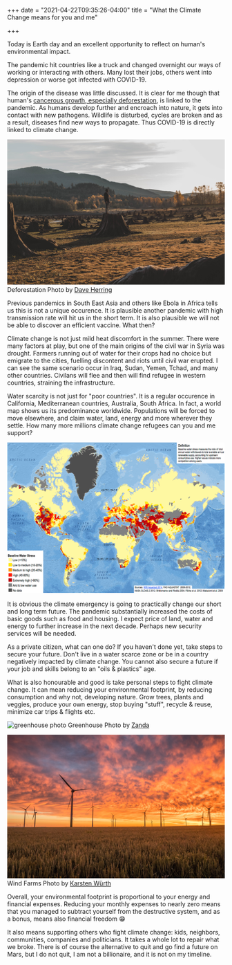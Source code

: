 +++
date = "2021-04-22T09:35:26-04:00"
title = "What the Climate Change means for you and me"

+++

Today is Earth day and an excellent opportunity to reflect on human's environmental impact.

The pandemic hit countries like a truck and changed overnight our ways of working or interacting with others. Many lost their jobs, others went into depression or worse got infected with COVID-19.

The origin of the disease was little discussed. It is clear for me though that human's [cancerous growth, especially deforestation](https://www.inverse.com/science/deforestation-disease-outbreak-study), is linked to the pandemic. As humans develop further and encroach into nature, it gets into contact with new pathogens. Wildlife is disturbed, cycles are broken and as a result, diseases find new ways to propagate. Thus COVID-19 is directly linked to climate change.

![deforestation photo](/images/deforestation.jpg "[deforestation photo")
Deforestation Photo by [Dave Herring](https://unsplash.com/@daveherring?utm_source=unsplash&utm_medium=referral&utm_content=creditCopyText)


Previous pandemics in South East Asia and others like Ebola in Africa tells us this is not a unique occurence. It is plausible another pandemic with high transmission rate will hit us in the short term. It is also plausible we will not be able to discover an efficient vaccine. What then?

Climate change is not just mild heat discomfort in the summer. There were many factors at play, but one of the main origins of the civil war in Syria was drought. Farmers running out of water for their crops had no choice but emigrate to the cities, fuelling discontent and riots until civil war erupted. I can see the same scenario occur in Iraq, Sudan, Yemen, Tchad, and many other countries. Civilans will flee and then will find refugee in western countries, straining the infrastructure.

Water scarcity is not just for "poor countries". It is a regular occurence in California, Mediterranean countries, Australia, South Africa. In fact, a world map shows us its predominance worldwide. Populations will be forced to move elsewhere, and claim water, land, energy and more wherever they settle. How many more millions climate change refugees can you and me support?

![water scarcity map](/images/water-scarcity.jpg "[water scarcity map]")

It is obvious the climate emergency is going to practically change our short and long term future. The pandemic substantially increased the costs of basic goods such as food and housing. I expect price of land, water and energy to further increase in the next decade. Perhaps new security services will be needed.

As a private citizen, what can one do? If you haven't done yet, take steps to secure your future. Don't live in a water scarce zone or be in a country negatively impacted by climate change. You cannot also secure a future if your job and skills belong to an "oils & plastics" age.

What is also honourable and good is take personal steps to fight climate change. It can mean reducing your environmental footprint, by reducing consumption and why not, developing nature. Grow trees, plants and veggies, produce your own energy, stop buying "stuff", recycle & reuse, minimize car trips & flights etc.

![greenhouse photo](/images/greenhouse.jpg "[greenhouse photo]")
Greenhouse Photo by [Zanda](https://unsplash.com/@zanda_photography?utm_source=unsplash&utm_medium=referral&utm_content=creditCopyText)

![wind energy photo](/images/wind-energy.jpg "[wind energy photo]")
Wind Farms Photo by [Karsten Würth](https://unsplash.com/@karsten_wuerth?utm_source=unsplash&utm_medium=referral&utm_content=creditCopyText)

Overall, your environmental footprint is proportional to your energy and financial expenses. Reducing your monthly expenses to nearly zero means that you managed to subtract yourself from the destructive system, and as a bonus, means also financial freedom 😁

It also means supporting others who fight climate change: kids, neighbors, communities, companies and politicians. It takes a whole lot to repair what we broke. There is of course the alternative to quit and go find a future on Mars, but I do not quit, I am not 
a billionaire, and it is not on my timeline.
